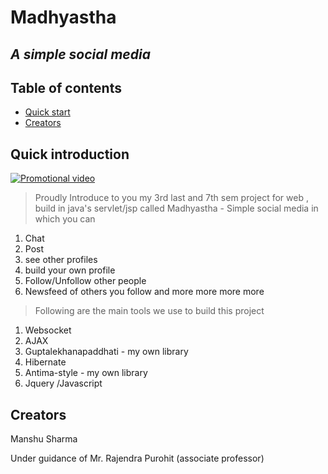 
# Madhyastha
## <i> A simple social media </i>


## Table of contents
- [Quick start](#quick-introduction)
- [Creators](#creators)



## Quick introduction

[![Promotional video](http://img.youtube.com/vi/ygern6pUeH0/0.jpg)](https://www.youtube.com/watch?v=ygern6pUeH0)
>Proudly  Introduce to you my 3rd last and 7th sem project for web , build in java's servlet/jsp    called Madhyastha - Simple social media in which you can

1. Chat 
2. Post
3. see other profiles 
4. build your own profile 
5. Follow/Unfollow other people
6. Newsfeed of others you follow  and more more more more 


>Following are the main  tools we use to build this project
1. Websocket 
2. AJAX
3. Guptalekhanapaddhati - my own library
4. Hibernate
5. Antima-style -  my own library
6. Jquery /Javascript 



## Creators
Manshu Sharma

Under guidance of Mr. Rajendra Purohit (associate professor)
